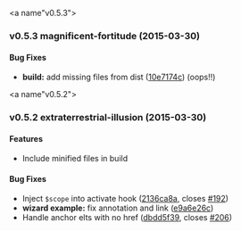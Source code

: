 <a name"v0.5.3"></a>
### v0.5.3 magnificent-fortitude (2015-03-30)

#### Bug Fixes

* **build:** add missing files from dist ([10e7174c](https://github.com/angular/router/commit/10e7174c)) (oops!!)


<a name"v0.5.2"></a>
### v0.5.2 extraterrestrial-illusion (2015-03-30)


#### Features

* Include minified files in build


#### Bug Fixes

* Inject `$scope` into activate hook ([2136ca8a](https://github.com/angular/router/commit/2136ca8a), closes [#192](https://github.com/angular/router/issues/192))
* **wizard example:** fix annotation and link ([e9a6e26c](https://github.com/angular/router/commit/e9a6e26c))
* Handle anchor elts with no href ([dbdd5f39](https://github.com/angular/router/commit/dbdd5f39), closes [#206](https://github.com/angular/router/issues/206))
